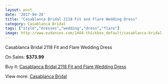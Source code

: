 ```yaml
---
layout: post
date: '2017-04-26'
title: "Casablanca Bridal 2118 Fit and Flare Wedding Dress"
category: Casablanca Bridal
tags: ["style","dresses","wedding","dress","flare"]
image: http://www.eudances.com/1404-thickbox_default/casablanca-bridal-2118-fit-and-flare-wedding-dress.jpg
---
```

Casablanca Bridal 2118 Fit and Flare Wedding Dress

On Sales: **$373.99**
<a href="https://www.eudances.com/en/casablanca-bridal/494-casablanca-bridal-2118-fit-and-flare-wedding-dress.html"><amp-img layout="responsive" width="600" height="600" src="//www.eudances.com/1404-thickbox_default/casablanca-bridal-2118-fit-and-flare-wedding-dress.jpg" alt="Casablanca Bridal 2118 Fit and Flare Wedding Dress 0" /></a>
<a href="https://www.eudances.com/en/casablanca-bridal/494-casablanca-bridal-2118-fit-and-flare-wedding-dress.html"><amp-img layout="responsive" width="600" height="600" src="//www.eudances.com/1406-thickbox_default/casablanca-bridal-2118-fit-and-flare-wedding-dress.jpg" alt="Casablanca Bridal 2118 Fit and Flare Wedding Dress 1" /></a>
<a href="https://www.eudances.com/en/casablanca-bridal/494-casablanca-bridal-2118-fit-and-flare-wedding-dress.html"><amp-img layout="responsive" width="600" height="600" src="//www.eudances.com/1405-thickbox_default/casablanca-bridal-2118-fit-and-flare-wedding-dress.jpg" alt="Casablanca Bridal 2118 Fit and Flare Wedding Dress 2" /></a>

Buy it: [Casablanca Bridal 2118 Fit and Flare Wedding Dress](https://www.eudances.com/en/casablanca-bridal/494-casablanca-bridal-2118-fit-and-flare-wedding-dress.html "Casablanca Bridal 2118 Fit and Flare Wedding Dress")

View more: [Casablanca Bridal](https://www.eudances.com/en/4-casablanca-bridal "Casablanca Bridal")